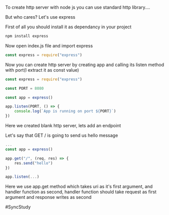To create http server with node js you can use standard http library....

But who cares?
Let's use express

First of all you should install it as dependancy in your project
``` bash
npm install express
```
 
 Now open index.js file and import express
```js
const express = require("express")
```

Now you can create http server by creating app and calling its listen method with port(I extract it as const value)
```js
const express = require("express")

const PORT = 8080

const app = express()

app.listen(PORT, () => {
	console.log(`App is running on port ${PORT}`)
})
```
Here we created blank http server, lets add an endpoint

Let's say that GET / is going to send us hello message
```js
...
const app = express()

app.get("/", (req, res) => {
	res.send("hello")
})

app.listen(...)
```
Here we use app.get method which takes uri as it's first argument, and handler function as second, handler function should take request as first argument and response writes as second

#SyncStudy